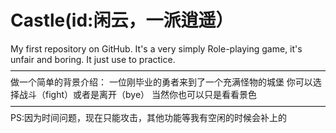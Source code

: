# Castle(id:闲云，一派逍遥）
My first repository on GitHub.
It's a very simply Role-playing game, it's unfair and boring. It just use to practice.
————————————————————————————————————
做一个简单的背景介绍：
一位刚毕业的勇者来到了一个充满怪物的城堡
你可以选择战斗（fight）或者是离开（bye）
当然你也可以只是看看景色
————————————————————————————————————
PS:因为时间问题，现在只能攻击，其他功能等我有空闲的时候会补上的